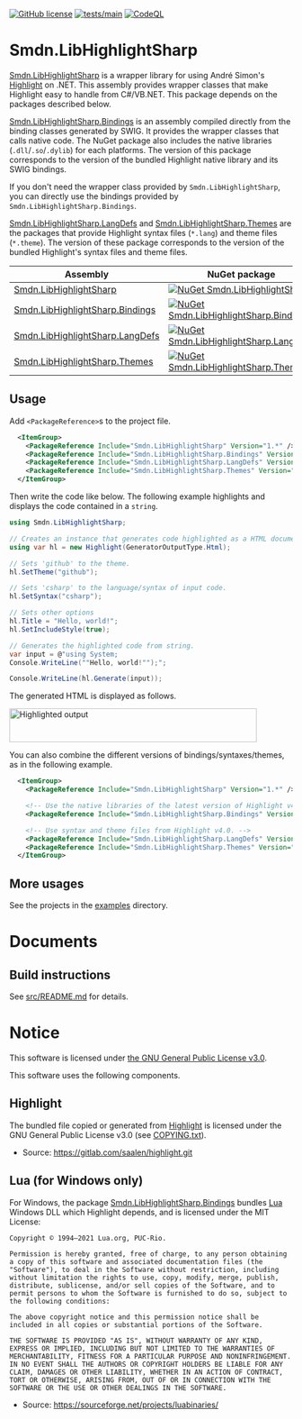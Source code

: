 [![GitHub license](https://img.shields.io/github/license/smdn/Smdn.LibHighlightSharp)](https://github.com/smdn/Smdn.LibHighlightSharp/blob/main/COPYING.txt)
[![tests/main](https://img.shields.io/github/workflow/status/smdn/Smdn.LibHighlightSharp/Run%20tests/main?label=tests%2Fmain)](https://github.com/smdn/Smdn.LibHighlightSharp/actions/workflows/test.yml)
[![CodeQL](https://github.com/smdn/Smdn.LibHighlightSharp/actions/workflows/codeql-analysis.yml/badge.svg?branch=main)](https://github.com/smdn/Smdn.LibHighlightSharp/actions/workflows/codeql-analysis.yml)

# Smdn.LibHighlightSharp
[Smdn.LibHighlightSharp](src/Smdn.LibHighlightSharp/) is a wrapper library for using André Simon's [Highlight](http://andre-simon.de/doku/highlight/en/highlight.php) on .NET. This assembly provides wrapper classes that make Highlight easy to handle from C#/VB.NET. This package depends on the packages described below.

[Smdn.LibHighlightSharp.Bindings](src/Smdn.LibHighlightSharp.Bindings/) is an assembly compiled directly from the binding classes generated by SWIG. It provides the wrapper classes that calls native code. The NuGet package also includes the native libraries (`.dll`/`.so`/`.dylib`) for each platforms. The version of this package corresponds to the version of the bundled Highlight native library and its SWIG bindings.

If you don't need the wrapper class provided by `Smdn.LibHighlightSharp`, you can directly use the bindings provided by `Smdn.LibHighlightSharp.Bindings`.

[Smdn.LibHighlightSharp.LangDefs](src/Smdn.LibHighlightSharp.LangDefs/) and [Smdn.LibHighlightSharp.Themes](src/Smdn.LibHighlightSharp.Themes/) are the packages that provide Highlight syntax files (`*.lang`) and theme files (`*.theme`). The version of these package corresponds to the version of the bundled Highlight's syntax files and theme files.

|Assembly|NuGet package|
| --- | --- |
|[Smdn.LibHighlightSharp](src/Smdn.LibHighlightSharp/)|[![NuGet Smdn.LibHighlightSharp](https://img.shields.io/nuget/v/Smdn.LibHighlightSharp.svg)](https://www.nuget.org/packages/Smdn.LibHighlightSharp/)|
|[Smdn.LibHighlightSharp.Bindings](src/Smdn.LibHighlightSharp.Bindings/)|[![NuGet Smdn.LibHighlightSharp.Bindings](https://img.shields.io/nuget/v/Smdn.LibHighlightSharp.Bindings.svg)](https://www.nuget.org/packages/Smdn.LibHighlightSharp.Bindings/)|
|[Smdn.LibHighlightSharp.LangDefs](src/Smdn.LibHighlightSharp.LangDefs/)|[![NuGet Smdn.LibHighlightSharp.LangDefs](https://img.shields.io/nuget/v/Smdn.LibHighlightSharp.LangDefs.svg)](https://www.nuget.org/packages/Smdn.LibHighlightSharp.LangDefs/)|
|[Smdn.LibHighlightSharp.Themes](src/Smdn.LibHighlightSharp.Themes/)|[![NuGet Smdn.LibHighlightSharp.Themes](https://img.shields.io/nuget/v/Smdn.LibHighlightSharp.Themes.svg)](https://www.nuget.org/packages/Smdn.LibHighlightSharp.Themes/)|

## Usage
Add `<PackageReference>`s to the project file.
```xml
  <ItemGroup>
    <PackageReference Include="Smdn.LibHighlightSharp" Version="1.*" />
    <PackageReference Include="Smdn.LibHighlightSharp.Bindings" Version="4.*" />
    <PackageReference Include="Smdn.LibHighlightSharp.LangDefs" Version="4.*" />
    <PackageReference Include="Smdn.LibHighlightSharp.Themes" Version="4.*" />
  </ItemGroup>
```

Then write the code like below. The following example highlights and displays the code contained in a `string`.

```cs
using Smdn.LibHighlightSharp;

// Creates an instance that generates code highlighted as a HTML document.
using var hl = new Highlight(GeneratorOutputType.Html);

// Sets 'github' to the theme.
hl.SetTheme("github");

// Sets 'csharp' to the language/syntax of input code.
hl.SetSyntax("csharp");

// Sets other options
hl.Title = "Hello, world!";
hl.SetIncludeStyle(true);

// Generates the highlighted code from string.
var input = @"using System;
Console.WriteLine(""Hello, world!"");";

Console.WriteLine(hl.Generate(input));
```

The generated HTML is displayed as follows.

<a href="/doc/output-example/HelloWorld.html">
<img alt="Highlighted output" src="https://raw.githubusercontent.com/smdn/Smdn.LibHighlightSharp/main/doc/output-example/HelloWorld.svg" width="440" height="60">
</a>

You can also combine the different versions of bindings/syntaxes/themes, as in the following example.

```xml
  <ItemGroup>
    <PackageReference Include="Smdn.LibHighlightSharp" Version="1.*" />

    <!-- Use the native libraries of the latest version of Highlight v4. -->
    <PackageReference Include="Smdn.LibHighlightSharp.Bindings" Version="4.*" />

    <!-- Use syntax and theme files from Highlight v4.0. -->
    <PackageReference Include="Smdn.LibHighlightSharp.LangDefs" Version="4.0" />
    <PackageReference Include="Smdn.LibHighlightSharp.Themes" Version="4.0" />
  </ItemGroup>
```

## More usages
See the projects in the [examples](./examples/) directory.



# Documents
## Build instructions
See [src/README.md](src/README.md) for details.



# Notice
This software is licensed under [the GNU General Public License v3.0](./COPYING.txt).

This software uses the following components.

## Highlight
The bundled file copied or generated from [Highlight](http://andre-simon.de/doku/highlight/en/highlight.php) is licensed under the GNU General Public License v3.0 (see [COPYING.txt](./COPYING.txt)).

- Source: https://gitlab.com/saalen/highlight.git

## Lua (for Windows only)
For Windows, the package [Smdn.LibHighlightSharp.Bindings](src/Smdn.LibHighlightSharp.Bindings/) bundles [Lua](https://www.lua.org/) Windows DLL which Highlight depends, and is licensed under the MIT License:

```text
Copyright © 1994–2021 Lua.org, PUC-Rio.

Permission is hereby granted, free of charge, to any person obtaining a copy of this software and associated documentation files (the "Software"), to deal in the Software without restriction, including without limitation the rights to use, copy, modify, merge, publish, distribute, sublicense, and/or sell copies of the Software, and to permit persons to whom the Software is furnished to do so, subject to the following conditions:

The above copyright notice and this permission notice shall be included in all copies or substantial portions of the Software.

THE SOFTWARE IS PROVIDED "AS IS", WITHOUT WARRANTY OF ANY KIND, EXPRESS OR IMPLIED, INCLUDING BUT NOT LIMITED TO THE WARRANTIES OF MERCHANTABILITY, FITNESS FOR A PARTICULAR PURPOSE AND NONINFRINGEMENT. IN NO EVENT SHALL THE AUTHORS OR COPYRIGHT HOLDERS BE LIABLE FOR ANY CLAIM, DAMAGES OR OTHER LIABILITY, WHETHER IN AN ACTION OF CONTRACT, TORT OR OTHERWISE, ARISING FROM, OUT OF OR IN CONNECTION WITH THE SOFTWARE OR THE USE OR OTHER DEALINGS IN THE SOFTWARE.
```

- Source: https://sourceforge.net/projects/luabinaries/
